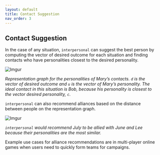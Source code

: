 ```yaml
---
layout: default
title: Contact Suggestion
nav_order: 3
---
```


## Contact Suggestion

In the case of any situation, `interpersonal` can suggest the best person by computing the vector of desired outcome for each situation and finding contacts who have personalities closest to the desired personality.

![Imgur](https://i.imgur.com/5K47CuG.png)

*Representation graph for the personalities of Mary’s contacts. `d` is the vector of desired outcome and `u` is the vector of Mary’s personality. The ideal contact in this situation is Bob, because his personality is closest to the vector desired personality, `c`.*

`interpersonal` can also recommend alliances based on the distance between people on the representation graph.

![Imgur](https://i.imgur.com/2e7ypHE.png)

*`interpersonal` would recommend July to be allied with June and Lee because their personalities are the most similar.*

Example use cases for alliance recommendations are in multi-player online games when users need to quickly form teams for campaigns.
